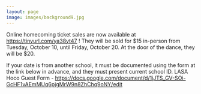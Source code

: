 ```yaml
---
layout: page
image: images/background9.jpg
---
```

Online homecoming ticket sales are now available at https://tinyurl.com/ya38yt47 ! They will be sold for $15 in-person from Tuesday, October 10, until Friday, October 20. At the door of the dance, they will be $20.

If your date is from another school, it must be documented using the form at the link below in advance, and they must present current school ID. LASA Hoco Guest Form - https://docs.google.com/document/d/1jJTS_GV-SOi-GcHF1vAEmMUq6pjgMrW9n8ZhChq9oNY/edit